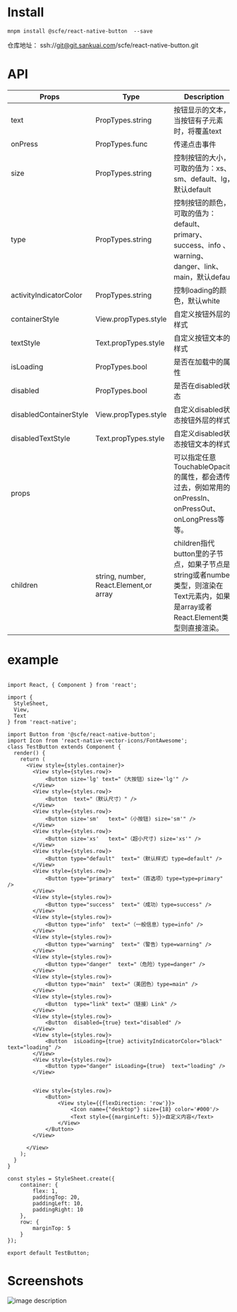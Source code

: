 # Install

```
mnpm install @scfe/react-native-button  --save
```
仓库地址： ssh://git@git.sankuai.com/scfe/react-native-button.git

# API

Props |Type| Description
---|---|---
text | PropTypes.string | 按钮显示的文本，当按钮有子元素时，将覆盖text
onPress | PropTypes.func |  传递点击事件
size | PropTypes.string | 控制按钮的大小，可取的值为：xs、sm、default、lg，默认default
type | PropTypes.string |  控制按钮的颜色，可取的值为：default、primary、success、info 、warning、danger、link、main，默认default
activityIndicatorColor | PropTypes.string | 控制loading的颜色，默认white
containerStyle | View.propTypes.style |  自定义按钮外层的样式
textStyle | Text.propTypes.style | 自定义按钮文本的样式
isLoading | PropTypes.bool |  是否在加载中的属性
disabled | PropTypes.bool |  是否在disabled状态
disabledContainerStyle | View.propTypes.style |  自定义disabled状态按钮外层的样式
disabledTextStyle | Text.propTypes.style | 自定义disabled状态按钮文本的样式
props |  | 可以指定任意TouchableOpacity的属性，都会透传过去，例如常用的onPressIn、onPressOut、onLongPress等等。
children | string, number, React.Element,or array |  children指代button里的子节点，如果子节点是string或者number类型，则渲染在Text元素内，如果是array或者React.Element类型则直接渲染。

# example
```

import React, { Component } from 'react';

import {
  StyleSheet,
  View,
  Text
} from 'react-native';

import Button from '@scfe/react-native-button';
import Icon from 'react-native-vector-icons/FontAwesome';
class TestButton extends Component {
  render() {
    return (
      <View style={styles.container}>
      	<View style={styles.row}>
			<Button size='lg' text="（大按钮）size='lg'" />
      	</View>
      	<View style={styles.row}>
			<Button  text="（默认尺寸）" />
      	</View>
      	<View style={styles.row}>
			<Button size='sm'   text="（小按钮) size='sm'" />
      	</View>
      	<View style={styles.row}>
			<Button size='xs'   text="（超小尺寸) size='xs'" />
      	</View>
      	<View style={styles.row}>
			<Button type="default"  text="（默认样式）type=default" />
      	</View>
      	<View style={styles.row}>
			<Button type="primary"  text="（首选项）type=type=primary" />
      	</View>
      	<View style={styles.row}>
			<Button type="success"  text="（成功）type=success" />
      	</View>
      	<View style={styles.row}>
			<Button type="info"  text="（一般信息）type=info" />
      	</View>
      	<View style={styles.row}>
			<Button type="warning"  text="（警告）type=warning" />
      	</View>
      	<View style={styles.row}>
			<Button type="danger"  text="（危险）type=danger" />
      	</View>
      	<View style={styles.row}>
			<Button type="main"  text="（美团色）type=main" />
      	</View>
      	<View style={styles.row}>
			<Button  type="link" text="（链接）Link" />
      	</View>
      	<View style={styles.row}>
			<Button  disabled={true} text="disabled" />
      	</View>
      	<View style={styles.row}>
			<Button  isLoading={true} activityIndicatorColor="black" text="loading" />
      	</View>
      	<View style={styles.row}>
			<Button type="danger" isLoading={true}  text="loading" />
      	</View>


      	<View style={styles.row}>
      		<Button>
      			<View style={{flexDirection: 'row'}}>
      				<Icon name={"desktop"} size={18} color='#000'/>
      				<Text style={{marginLeft: 5}}>自定义内容</Text>
      			</View>
      		</Button>
      	</View>

      </View>
    );
  }
}

const styles = StyleSheet.create({
	container: {
		flex: 1,
		paddingTop: 20,
		paddingLeft: 10,
		paddingRight: 10
	},
	row: {
		marginTop: 5
	}
});

export default TestButton;
```

# Screenshots
![image description](https://dn-cnode.qbox.me/FiFVHd2_hOui1yCvp7FExm4Avj_l)
